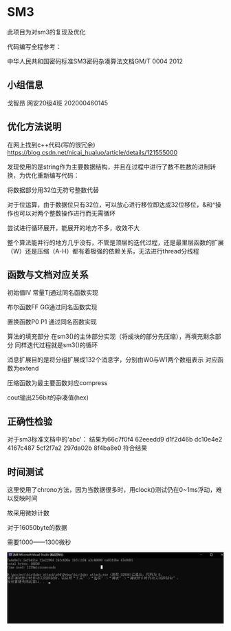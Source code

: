 SM3
====
此项目为对sm3的复现及优化

代码编写全程参考：

中华人民共和国密码标准SM3密码杂凑算法文档GM/T 0004 2012


小组信息
----
戈智昂 网安20级4班 202000460145




优化方法说明
----
在网上找到c++代码(写的很冗余)
https://blog.csdn.net/nicai_hualuo/article/details/121555000

发现使用的是string作为主要数据结构，并且在过程中进行了数不胜数的进制转换，为优化重新编写代码：

将数据部分用32位无符号整数代替

对于位运算，由于数据位只有32位，可以放心进行移位即达成32位移位，&和^操作也可以对两个整数操作进行而无需循环

尝试进行循环展开，能展开的地方不多，收效不大

整个算法能并行的地方几乎没有，不管是顶层的迭代过程，还是最里层函数的扩展（W）还是压缩（A-H）都有着极强的依赖关系，无法进行thread分线程


函数与文档对应关系
----
初始值IV 
常量Tj通过同名函数实现

布尔函数FF GG通过同名函数实现

置换函数P0 P1 通过同名函数实现

算法的填充部分
在sm3()的主体部分实现（将成块的部分先压缩），再填充剩余部分
同样迭代过程就是sm3()的循环

消息扩展目的是将分组扩展成132个消息字，分别由W0与W1两个数组表示
对应函数为extend

压缩函数为最主要函数对应compress

cout输出256bit的杂凑值(hex)

正确性检验
----
对于sm3标准文档中的'abc'：
结果为66c7f0f4 62eeedd9 d1f2d46b dc10e4e2 4167c487 5cf2f7a2 297da02b 8f4ba8e0
符合结果

时间测试
----
这里使用了chrono方法，因为当数据很多时，用clock()测试仍在0~1ms浮动，难以反映时间

故采用微妙计数

对于16050byte的数据

需要1000——1300微秒

![image](persc.png)

